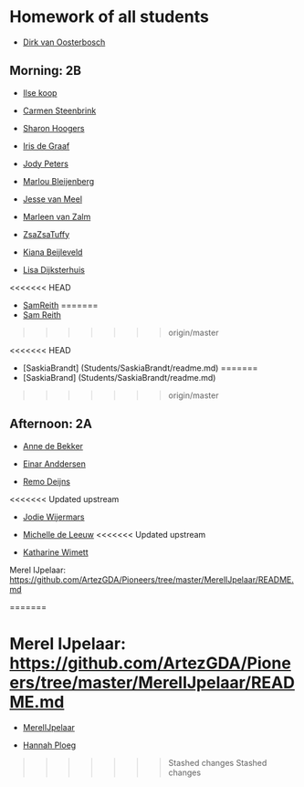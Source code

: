 # Homework of all students

- [Dirk van Oosterbosch](Students/Dirk/README.md)

## Morning: 2B
- [Ilse koop](Students/IlseKoop/README.md)

- [Carmen Steenbrink](Students/CarmenSteenbrink/README.md)

- [Sharon Hoogers](Students/SharonHoogers/README.md)

- [Iris de Graaf](Students/IrisdeGraaf/README.md)

- [Jody Peters](students/JodyPeters/README.md)

- [Marlou Bleijenberg](Students/MarlouBleijenberg/README.md)

- [Jesse van Meel](Students/JessevanMeel/README.md)

- [Marleen van Zalm](Students/Marleenvanzalm/readme.md)

- [ZsaZsaTuffy](Students/ZsazsaTuffy/README.md)

- [Kiana Beijleveld](Students/KianaBeijleveld/readme.md)

- [Lisa Dijksterhuis](Students/LisaDijksterhuis/readme.md)

<<<<<<< HEAD
- [SamReith](Students/SamReith/readme.md)
=======
- [Sam Reith](Students/SamReith/readme.md)
>>>>>>> origin/master

<<<<<<< HEAD
- [SaskiaBrandt] (Students/SaskiaBrandt/readme.md)
=======
- [SaskiaBrand] (Students/SaskiaBrandt/readme.md)
>>>>>>> origin/master


## Afternoon: 2A

- [Anne de Bekker](Students/annedebekker/README.md)

- [Einar Anddersen](Students/EinarAndersen/README.md)

- [Remo Deijns](Students/RemoDeijns/README.md)

<<<<<<< Updated upstream
- [Jodie Wijermars](Students/Jodie/README.md)

- [Michelle de Leeuw](Students/MichelledeLeeuw/README.md)
<<<<<<< Updated upstream
- [Katharine Wimett](Students/KatharineWimett/README.MD)

Merel IJpelaar: https://github.com/ArtezGDA/Pioneers/tree/master/MerelIJpelaar/README.md

=======

Merel IJpelaar: https://github.com/ArtezGDA/Pioneers/tree/master/MerelIJpelaar/README.md
=======
- [MerelIJpelaar](Students/MerelIJpelaar/README.md)

- [Hannah Ploeg](Students/HannahPloeg/README.md)
>>>>>>> Stashed changes
>>>>>>> Stashed changes
